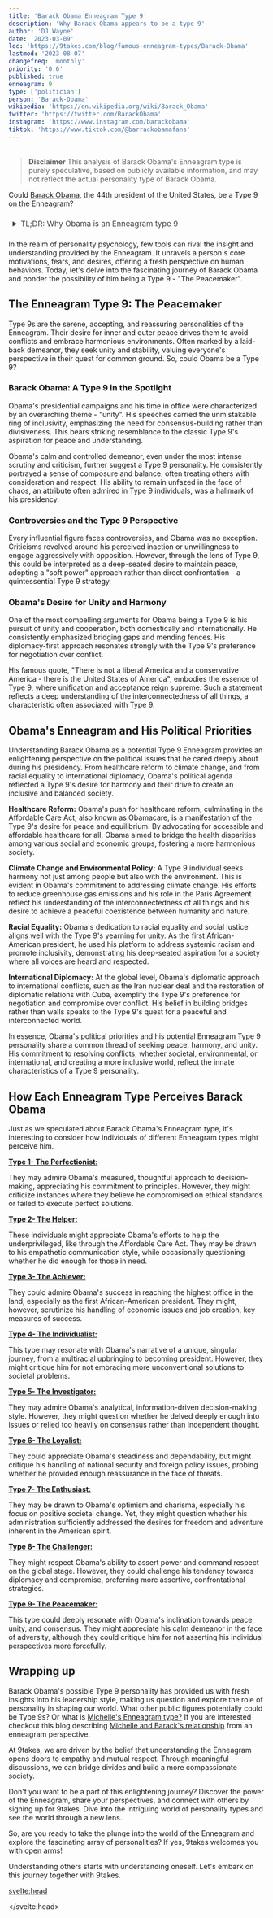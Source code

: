 ```yaml
---
title: 'Barack Obama Enneagram Type 9'
description: 'Why Barack Obama appears to be a type 9'
author: 'DJ Wayne'
date: '2023-03-09'
loc: 'https://9takes.com/blog/famous-enneagram-types/Barack-Obama'
lastmod: '2023-08-07'
changefreq: 'monthly'
priority: '0.6'
published: true
enneagram: 9
type: ['politician']
person: 'Barack-Obama'
wikipedia: 'https://en.wikipedia.org/wiki/Barack_Obama'
twitter: 'https://twitter.com/BarackObama'
instagram: 'https://www.instagram.com/barackobama'
tiktok: 'https://www.tiktok.com/@barrackobamafans'
---
```


<script>
	import  PopCard  from "../../../lib/components/atoms/PopCard.svelte";
</script>
<div
	style="display: flex;
    justify-content: center;
    margin: 1rem 0;
	"
>
	<PopCard
		image={`/types/9s/Barack-Obama.webp`}
		showIcon={false}
		displayText="Barack Obama"
		subtext=""
	/>
</div>

> **Disclaimer** This analysis of Barack Obama's Enneagram type is purely speculative, based on publicly available information, and may not reflect the actual personality type of Barack Obama.

<p class="firstLetter">Could <a target="_blank" rel="noopener noreferrer" href="https://en.wikipedia.org/wiki/Barack_Obama">Barack Obama</a>, the 44th president of the United States, be a Type 9 on the Enneagram?</p>

<details>
<summary class="accordion">TL;DR: Why Obama is an Enneagram type 9 </summary>
<div class="panel">
<ul>
<li><b>The Unity Advocate:</b> When we think of Barack Obama, his unwavering advocacy for unity comes to mind. As the 44th President of the United States, his commitment to inclusivity and consensus-building aligns with the Type 9 Enneagram's core characteristic of seeking peace and understanding.
</li>
<li><b>The Inner World of Calm:</b> Beyond the public eye, Obama's daily demeanor could be described as calm and controlled, traits associated with the Type 9. His ability to maintain composure amidst chaos, along with the value he places on treating others with consideration and respect, reflect the harmonious inner world of a Type 9.
</li>
<li><b>Controversial 'Inaction':</b> Critics have often targeted Obama's perceived lack of aggressive engagement, framing it as inaction. Seen through the lens of a Type 9, however, this could be his way of avoiding conflict and disruption to maintain peace. This approach aligns with Type 9's core fear of disconnection and their childhood wound of neglect or dismissal of their own preferences, warranting our empathy.
</li>
<li><b>Motivated by Harmony:</b> Every action of Obama can arguably be traced back to a motivation to create unity and harmony, the quintessential Type 9's drive. His 'soft power' diplomatic approach domestically and globally, and his famous emphasis on an undivided America, all point towards the Type 9's core motivation - a desire for internal and external peace.
</li>
</ul>
  </div>
</details>

In the realm of personality psychology, few tools can rival the insight and understanding provided by the Enneagram. It unravels a person's core motivations, fears, and desires, offering a fresh perspective on human behaviors. Today, let's delve into the fascinating journey of Barack Obama and ponder the possibility of him being a Type 9 - "The Peacemaker".

## The Enneagram Type 9: The Peacemaker

Type 9s are the serene, accepting, and reassuring personalities of the Enneagram. Their desire for inner and outer peace drives them to avoid conflicts and embrace harmonious environments. Often marked by a laid-back demeanor, they seek unity and stability, valuing everyone's perspective in their quest for common ground. So, could Obama be a Type 9?

### Barack Obama: A Type 9 in the Spotlight

Obama's presidential campaigns and his time in office were characterized by an overarching theme - "unity". His speeches carried the unmistakable ring of inclusivity, emphasizing the need for consensus-building rather than divisiveness. This bears striking resemblance to the classic Type 9's aspiration for peace and understanding.

Obama's calm and controlled demeanor, even under the most intense scrutiny and criticism, further suggest a Type 9 personality. He consistently portrayed a sense of composure and balance, often treating others with consideration and respect. His ability to remain unfazed in the face of chaos, an attribute often admired in Type 9 individuals, was a hallmark of his presidency.

### Controversies and the Type 9 Perspective

Every influential figure faces controversies, and Obama was no exception. Criticisms revolved around his perceived inaction or unwillingness to engage aggressively with opposition. However, through the lens of Type 9, this could be interpreted as a deep-seated desire to maintain peace, adopting a "soft power" approach rather than direct confrontation - a quintessential Type 9 strategy.

### Obama's Desire for Unity and Harmony

One of the most compelling arguments for Obama being a Type 9 is his pursuit of unity and cooperation, both domestically and internationally. He consistently emphasized bridging gaps and mending fences. His diplomacy-first approach resonates strongly with the Type 9's preference for negotiation over conflict.

His famous quote, "There is not a liberal America and a conservative America - there is the United States of America", embodies the essence of Type 9, where unification and acceptance reign supreme. Such a statement reflects a deep understanding of the interconnectedness of all things, a characteristic often associated with Type 9.

## Obama's Enneagram and His Political Priorities

Understanding Barack Obama as a potential Type 9 Enneagram provides an enlightening perspective on the political issues that he cared deeply about during his presidency. From healthcare reform to climate change, and from racial equality to international diplomacy, Obama's political agenda reflected a Type 9's desire for harmony and their drive to create an inclusive and balanced society.

**Healthcare Reform:** Obama's push for healthcare reform, culminating in the Affordable Care Act, also known as Obamacare, is a manifestation of the Type 9's desire for peace and equilibrium. By advocating for accessible and affordable healthcare for all, Obama aimed to bridge the health disparities among various social and economic groups, fostering a more harmonious society.

**Climate Change and Environmental Policy:** A Type 9 individual seeks harmony not just among people but also with the environment. This is evident in Obama's commitment to addressing climate change. His efforts to reduce greenhouse gas emissions and his role in the Paris Agreement reflect his understanding of the interconnectedness of all things and his desire to achieve a peaceful coexistence between humanity and nature.

**Racial Equality:** Obama's dedication to racial equality and social justice aligns well with the Type 9's yearning for unity. As the first African-American president, he used his platform to address systemic racism and promote inclusivity, demonstrating his deep-seated aspiration for a society where all voices are heard and respected.

**International Diplomacy:** At the global level, Obama's diplomatic approach to international conflicts, such as the Iran nuclear deal and the restoration of diplomatic relations with Cuba, exemplify the Type 9's preference for negotiation and compromise over conflict. His belief in building bridges rather than walls speaks to the Type 9's quest for a peaceful and interconnected world.

In essence, Obama's political priorities and his potential Enneagram Type 9 personality share a common thread of seeking peace, harmony, and unity. His commitment to resolving conflicts, whether societal, environmental, or international, and creating a more inclusive world, reflect the innate characteristics of a Type 9 personality.

## How Each Enneagram Type Perceives Barack Obama

Just as we speculated about Barack Obama's Enneagram type, it's interesting to consider how individuals of different Enneagram types might perceive him.

<article>
	<a href="/blog/enneagram/enneagram-type-1"><b>Type 1- The Perfectionist:</b></a>
  <p>They may admire Obama's measured, thoughtful approach to decision-making, appreciating his commitment to principles. However, they might criticize instances where they believe he compromised on ethical standards or failed to execute perfect solutions.</p>
</article>
<article>
	<a href="/blog/enneagram/enneagram-type-2"><b>Type 2- The Helper:</b></a>
  <p>These individuals might appreciate Obama's efforts to help the underprivileged, like through the Affordable Care Act. They may be drawn to his empathetic communication style, while occasionally questioning whether he did enough for those in need.</p>
</article>
<article>
	<a href="/blog/enneagram/enneagram-type-3"><b>Type 3- The Achiever:</b></a>
  <p>They could admire Obama's success in reaching the highest office in the land, especially as the first African-American president. They might, however, scrutinize his handling of economic issues and job creation, key measures of success.</p>
</article>
<article>
	<a href="/blog/enneagram/enneagram-type-4"><b>Type 4- The Individualist:</b></a>
  <p>This type may resonate with Obama's narrative of a unique, singular journey, from a multiracial upbringing to becoming president. However, they might critique him for not embracing more unconventional solutions to societal problems.</p>
</article>
<article>
	<a href="/blog/enneagram/enneagram-type-5"><b>Type 5- The Investigator:</b></a>
  <p>They may admire Obama's analytical, information-driven decision-making style. However, they might question whether he delved deeply enough into issues or relied too heavily on consensus rather than independent thought.</p>
</article>
<article>
	<a href="/blog/enneagram/enneagram-type-6"><b>Type 6- The Loyalist:</b></a>
  <p>They could appreciate Obama's steadiness and dependability, but might critique his handling of national security and foreign policy issues, probing whether he provided enough reassurance in the face of threats.</p>
</article>
<article>
	<a href="/blog/enneagram/enneagram-type-7"><b>Type 7- The Enthusiast:</b></a>
  <p>They may be drawn to Obama's optimism and charisma, especially his focus on positive societal change. Yet, they might question whether his administration sufficiently addressed the desires for freedom and adventure inherent in the American spirit.</p>
</article>
<article>
	<a href="/blog/enneagram/enneagram-type-8"><b>Type 8- The Challenger:</b></a>
  <p>They might respect Obama's ability to assert power and command respect on the global stage. However, they could challenge his tendency towards diplomacy and compromise, preferring more assertive, confrontational strategies.</p>
</article>
<article>
	<a href="/blog/enneagram/enneagram-type-9"><b>Type 9- The Peacemaker:</b></a>
  <p>This type could deeply resonate with Obama's inclination towards peace, unity, and consensus. They might appreciate his calm demeanor in the face of adversity, although they could critique him for not asserting his individual perspectives more forcefully.</p>
</article>

## Wrapping up

Barack Obama's possible Type 9 personality has provided us with fresh insights into his leadership style, making us question and explore the role of personality in shaping our world. What other public figures potentially could be Type 9s? Or what is <a href="/blog/famous-enneagram-types/Michelle-Obama">Michelle's Enneagram type?</a> If you are interested checkout this blog describing <a target="_blank" rel="noopener noreferrer" href="https://www.truity.com/blog/what-obamas-can-teach-us-about-type-1type-9-enneagram-couple" >Michelle and Barack's relationship</a> from an enneagram perspective.

At 9takes, we are driven by the belief that understanding the Enneagram opens doors to empathy and mutual respect. Through meaningful discussions, we can bridge divides and build a more compassionate society.

Don't you want to be a part of this enlightening journey? Discover the power of the Enneagram, share your perspectives, and connect with others by signing up for 9takes. Dive into the intriguing world of personality types and see the world through a new lens.

So, are you ready to take the plunge into the world of the Enneagram and explore the fascinating array of personalities? If yes, 9takes welcomes you with open arms!

Understanding others starts with understanding oneself. Let's embark on this journey together with 9takes.

<svelte:head>

<script type="application/ld+json">
	{
  "@context": "http://schema.org",
  "@graph": [
    {
      "@type": "Article",
      "articleBody": "This article speculates on the Enneagram personality type of Barack Obama, positing that he might be a Type 9. With the placidity and desire for peace typical of Type 9s, Obama's public life and private habits suggest this personality type. The article discusses various aspects of Obama's political career, personal life, and controversies, considering how these reflect a Type 9 temperament.",
      "author": {
			"@type": "Person",
			"name": "DJ Wayne",
			"sameAs": [
			{
				"@id": "https://www.instagram.com/djwayne3/"
			},
			{
				"@id": "https://twitter.com/djwayne3"
			}
			]
		},
      "dateModified": {
        "@type": "Date",
        "@value": "2023-08-07"
      },
      "datePublished": {
        "@type": "Date",
        "@value": "2023-03-09"
      },
      "description": "This blog post provides an in-depth exploration into the possibility that Barack Obama might be an Enneagram Type 9. It discusses his political and personal life, inner world, controversies, and motivations, all in relation to the core attributes of a Type 9 personality.",
      "headline": "A Peaceful Commander-in-Chief: Is Barack Obama an Enneagram Type 9?",
      "image": {
        "@type": "ImageObject",
        "height": 800,
        "url": {
          "@id": "https://9takes.com/types/9s/Barack-Obama.webp"
        },
        "width": 1200
      },
      "mainEntityOfPage": {
        "@id": "https://9takes.com/blog/famous-enneagram-types/Barack-Obama",
        "@type": "WebPage"
      },
      "mentions": {
        "@type": "Person",
        "name": "Barack Obama",
        "sameAs": [
          {
            "@id": "https://en.wikipedia.org/wiki/Barack_Obama"
          },
          {
            "@id": "https://twitter.com/BarackObama"
          },
          {
            "@id": "https://www.instagram.com/barackobama/"
          }
        ]
      },
      "publisher": {
        "@type": "Organization",
        "sameAs": [
          {
            "@id": "https://www.instagram.com/9takesdotcom/"
          },
          {
            "@id": "https://twitter.com/9takesdotcom"
          }
        ],
        "logo": {
          "@type": "ImageObject",
          "url": {
            "@id": "https://9takes.com/brand/darkRubix.png"
          }
        },
        "name": "9takes"
      }
    },
    {
      "@type": "FAQPage",
      "mainEntity": [
        {
          "@type": "Question",
          "acceptedAnswer": {
            "@type": "Answer",
            "text": "Barack Obama exhibits many characteristics associated with Enneagram Type 9 personalities. This includes his calm demeanor, ability to mediate, tendency to seek consensus, and his focus on unity and peace. These characteristics reflect the core motivations and fears of Type 9 individuals, which involve a desire for peace and harmony, and a fear of conflict and disconnection."
          },
          "name": "Why is Barack Obama considered an Enneagram Type 9?"
        },
        {
          "@type": "Question",
          "acceptedAnswer": {
            "@type": "Answer",
            "text": "Obama's presidential style, marked by a focus on diplomacy, consensus-seeking, and conflict resolution, reflects typical Type 9 characteristics. His personal habits, including his love for routines and tranquil activities, also resonate with a Type 9's desire for inner and outer peace. However, this information is speculative and not directly confirmed by Barack Obama himself."
          },
          "name": "What are some examples of Barack Obama's Type 9 characteristics?"
        },
		{
          "@type": "Question",
          "acceptedAnswer": {
            "@type": "Answer",
            "text": "Barack Obama is known for his calm and composed demeanor, his ability to bring people together, and his focus on consensus and peace. However, these descriptions are based on public perception and his portrayed image in the media. To know his exact personality, one would have to know him personally."
          },
          "name": "What is Barack Obama's personality?"
        },
		{
          "@type": "Question",
          "acceptedAnswer": {
            "@type": "Answer",
            "text": "Based on our analysis, Barack Obama might be an Enneagram type 9, also known as The Peacemaker. This Enneagram type is marked by a desire for peace, stability, and harmony, often going to great lengths to avoid conflict. Please note that this information is speculative and not directly confirmed by Barack Obama himself."
          },
          "name": "What is Barack Obama's Enneagram type?"
        }
      ]
    }
  ]
}
</script>

</svelte:head>

<style lang="scss">
  .accordion {
    color: #444;
    cursor: pointer;
    padding: 0.5rem;
    border: none;
    text-align: left;
    outline: none;
    font-size: 15px;
    transition: 0.4s;
  }

  .accordion:hover {
    background-color: var(--color-theme-purple-v);
    color: var(--color-theme-purple);
  }

  /*.panel:hover {

    background-color: #ccc;

}*/

  .panel {
    padding: 18px;
    /*display: none;*/
    background-color: white;
    overflow: hidden;

  }
</style>
